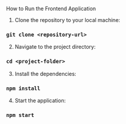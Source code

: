 How to Run the Frontend Application


 1)  Clone the repository to your local machine:

### `git clone <repository-url>`

2) Navigate to the project directory:

### `cd <project-folder>`

3) Install the dependencies:
### `npm install`

4) Start the application:

### `npm start`

